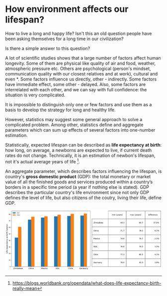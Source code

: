 # How environment affects our lifespan?

How to live a long and happy life? Isn't this an old question people have been asking themselves for a long time in our civilization?

Is there a simple answer to this question?

A lot of scientific studies shows that a large number of factors affect human longevity. Some of them are physical like quality of air and food, weather, atmospheric pressure etc. Others are psychological (person's mindset, communication quality with our closest relatives and at work), cultural and even *. Some factors influence us directly, other - indirectly. Some factors have immediate effect, some other - delayed. Also, some factors are interrelated with each other, and we can say with full confidence: the situation is very complicated.

It is impossible to distinguish only one or few factors and use them as a basis to develop the strategy for long and healthy life.

However, statistics may suggest some general approach to solve a complicated problem. Among other, statistics define and aggregate parameters which can sum up effects of several factors into one-number estimation.

Statistically, expected lifespan can be described as **life expectancy at birth**: how long, on average, a newborns are expected to live, if current death rates do not change. Technically, it is an estimation of newbon's lifespan, not it's actual average years of life [^1].

An aggregate parameter, which describes factors influencing the lifespan, is country's **gross domestic product** (GDP): the total monetary or market value of all the finished goods and services produced within a country’s borders in a specific time period (a year if nothing else is stated). GDP describes the particular country's life environment since not only GDP defines the level of life, but also citizens of the coutry, living their life, define GDP.


![test img](le_extrema_by_country.png)


[^1]: https://blogs.worldbank.org/opendata/what-does-life-expectancy-birth-really-mean






